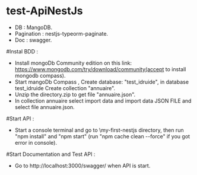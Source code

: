 # test-ApiNestJs

- DB : MangoDB.
- Pagination : nestjs-typeorm-paginate.
- Doc : swagger.

#Instal BDD :
- Install mongoDb Community edition on this link: https://www.mongodb.com/try/download/community(accept to install mongodb compass).
- Start mangoDb Compass , Create database: "test_idruide", in database test_idruide Create collection "annuaire".
- Unzip the directory.zip to get file "annuaire.json".   
- In collection annuaire select import data and import data JSON FILE and select file annuaire.json.

#Start API :
- Start a console terminal and go to \my-first-nestjs directory, then run "npm install" 
and "npm start" (run "npm cache clean --force" if you got error in console).

#Start Documentation and Test API :
- Go to http://localhost:3000/swagger/ when API is start.
